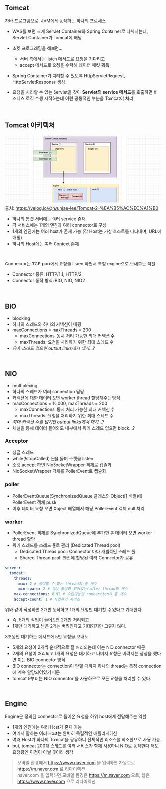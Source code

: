 ## Tomcat
자바 프로그램으로, JVM에서 동작하는 하나의 프로세스
- WAS를 보면 크게 Servlet Container와 Spring Container로 나눠지는데, Servlet Container가 Tomcat에 해당

- 소켓 프로그래밍을 해보면…
  - 서버 측에서는 listen 메서드로 요청을 기다리고
  - accept 메서드로  요청을 수락해 데이터 패킷 획득
- Spring Container가 처리할 수 있도록 HttpServletRequest, HttpServletResponse 생성
- 요청을 처리할 수 있는 Servlet을 찾아 **Servlet의 service 메서드**를 호출하면 비즈니스 로직 수행 시작하는데 이런 공통적인 부분을 Tomcat이 처리

<br>

## Tomcat 아키텍처
![](/spring/img/tomcat-architecture.png)
출처: https://velog.io/@hyunjae-lee/Tomcat-2-%EA%B5%AC%EC%A1%B0

- 하나의 톰캣 서버에는 여러 service 존재
- 각 서비스에는 1개의 엔진과 여러 connector로 구성
- 1개의 엔진에는 여러 host가 존재 가능 (각 Host는 가상 호스트를 나타내며, URL에 매핑)
- 하나의 Host에는 여러 Context 존재
<br>

Connector는 TCP port에서 요청을 listen 하면서 특정 engine으로 보내주는 역할
- Connector 종류: HTTP/1.1, HTTP/2
- Connector 동작 방식: BIO, NIO, NIO2

<br>

## BIO
- blocking
- 하나의 스레드와 하나의 커넥션이 매핑
- maxConnections = maxThreads = 200
  - maxConnections: 동시 처리 가능한 최대 커넥션 수
  - maxThreads: 요청을 처리하기 위한 최대 스레드 수
- *유휴 스레드 없으면 output links에서 대기…?*

<br>

## NIO
- multiplexing
- 하나의 스레드가 여러 connection 담당
- 커넥션에 대한 데이터 오면 worker thread 할당해주는 방식
- maxConnections = 10,000, maxThreads = 200
  - maxConnections: 동시 처리 가능한 최대 커넥션 수
  - maxThreads: 요청을 처리하기 위한 최대 스레드 수
- *최대 커넥션 수를 넘기면 output links에서 대기…?*
- 채널을 통해 데이터 들어와도 내부에서 워커 스레드 없으면 block…?

### Acceptor
- 싱글 스레드
- while(!stopCalled) 문을 돌며 소켓을 listen
- 소켓 accept 하면 NioSocketWrapper 객체로 캡슐화
- NioSocketWrapper 객체를 PollerEvent로 캡슐화

### poller
- PollerEventQueue(SynchronizedQueue 클래스의 Object[] 배열)에 PollerEvent 객체 push
- 이후 데이터 요청 오면 Object 배열에서 해당 PollerEvent 객체 null 처리

### worker
- PollerEvent 객체를 SynchronizedQueue에 추가한 후 데이터 오면 worker thread 할당
- 워커 스레드를 스레드 풀로 관리 (Dedicated Thread pool)
  - Dedicated Thread pool: Connector 마다 개별적인 스레드 풀
  - Shared Thread pool: 엔진에 할당된 여러 Connector가 공유

```yaml
server:
  tomcat:
    threads:
      max: 2 # 생성할 수 있는 thread의 총 개수
      min-spare: 2 # 항상 활성화 되어있는(idle) thread의 개수
    max-connections: 8192 # 수립가능한 connection의 총 개수
    accept-count: 1 # 작업큐의 사이즈
```

위와 같이 작성하면 2개만 동작하고 1개의 요청만 대기할 수 있다고 기대한다.
- 즉, 5개의 작업이 들어오면 2개만 처리되고
- 1개만 대기하고 남은 2개는 버려진다고 기대되지만 그렇지 않다.

3초동안 대기하는 메서드에 5번 요청을 보내도
- 5개의 요청이 2개씩 순차적으로 잘 처리되는데 이는 NIO connector 때문
- 2개의 요청이 처리되고 1개의 요청은 대기하고 나머지 요청은 버려지는 상상을 했다면 이는 BIO connector 방식
- BIO connector는 connection이 닫힐 때까지 하나의 thread는 특정 connection에 계속 할당되어있기 때문
- tomcat 9부터는 NIO connector 을 사용하므로 모든 요청을 처리할 수 있다.

<br>

## Engine
Engine은 정의된 connector로 들어온 요청을 하위 host에게 전달해주는 역할
- 1개의 엔진에는 여러 Host가 존재 가능
- 여기서 말하는 여러 Host는 완벽히 독립적인 애플리케이션
- 여러 Host가 하나의 Tomcat을 공유하니 전체적인 리소스를 최소한으로 사용 가능
- but, tomcat 200개 스레드를 여러 서비스가 함께 사용하니 NIO로 동작한다 해도 요청량엔 이점이 아닐 것이라 생각

> 모바일 환경에서 https://www.naver.com 을 입력하면 자동으로 https://m.naver.com 로 리다이렉션<br>
> naver.com 을 입력하면 모바일 환경은 https://m.naver.com 으로, 웹은 https://www.naver.com 으로 리다이렉션
